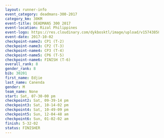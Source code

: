 ```yaml
---
layout: runner-info 
event_category: deadmans-300-2017 
category_km: 30KM 
event-title: DEADMANS 300 2017 
event-location: Rizal Philippines 
event-logo: https://res.cloudinary.com/dykbosktl/image/upload/v1574385898/Logo/2017-DM300-Logo_ljecaw.jpg 
event-date: 2017-10-02 
checkpoint-name2: CP1 (T-2) 
checkpoint-name3: CP2 (T-3) 
checkpoint-name4: CP3 (T-4) 
checkpoint-name5: CP6 (T-5) 
checkpoint-name6: FINISH (T-6) 
overall_rank: 8
gender_rank: 8
bib: 30201
first_name: Edjie
last_name: Canenda
gender: M
team_name: None
start: Sat, 07-30-00 pm
checkpoint2: Sat, 09-39-14 pm
checkpoint3: Sat, 10-14-02 pm
checkpoint4: Sat, 10-49-09 pm
checkpoint5: Sun, 12-04-48 am
checkpoint6: Sun, 01-02-02 am
finish: 5-32-02
status: FINISHER
---
```

